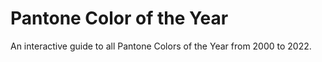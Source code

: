 # Pantone Color of the Year

An interactive guide to all Pantone Colors of the Year from 2000 to 2022.